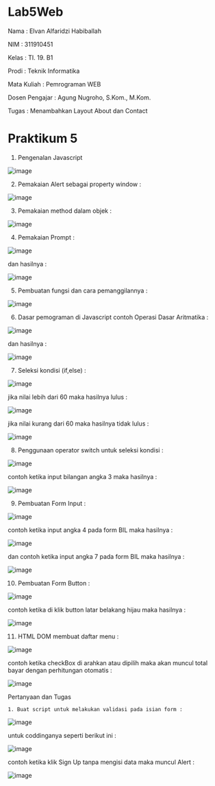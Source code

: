 # Lab5Web
Nama : Elvan Alfaridzi Habiballah

NIM : 311910451

Kelas : TI. 19. B1

Prodi : Teknik Informatika

Mata Kuliah : Pemrograman WEB

Dosen Pengajar : Agung Nugroho, S.Kom., M.Kom.

Tugas : Menambahkan Layout About dan Contact

# Praktikum 5

1. Pengenalan Javascript

![image](https://user-images.githubusercontent.com/82002182/116119511-b852f500-a6e8-11eb-9a3f-cba63de308c4.png)

2. Pemakaian Alert sebagai property window :

![image](https://user-images.githubusercontent.com/82002182/116120272-9017c600-a6e9-11eb-9cc3-675e8e4a303d.png)

3. Pemakaian method dalam objek :

![image](https://user-images.githubusercontent.com/82002182/116120350-a45bc300-a6e9-11eb-876f-fd2d0bf5ac0b.png)

4. Pemakaian Prompt :

![image](https://user-images.githubusercontent.com/82002182/116120607-e84ec800-a6e9-11eb-9f1c-01e3fceadf7d.png)

dan hasilnya :

![image](https://user-images.githubusercontent.com/82002182/116120775-1d5b1a80-a6ea-11eb-9626-cda6c0629036.png)

5. Pembuatan fungsi dan cara pemanggilannya :

![image](https://user-images.githubusercontent.com/82002182/116120909-4380ba80-a6ea-11eb-8736-5e0c4f3537c3.png)

6. Dasar pemograman di Javascript contoh Operasi Dasar Aritmatika :

![image](https://user-images.githubusercontent.com/82002182/116121128-83e03880-a6ea-11eb-8148-2addc956d03e.png)

dan hasilnya :

![image](https://user-images.githubusercontent.com/82002182/116121229-9ce8e980-a6ea-11eb-9d31-aa5158c10fa1.png)

7. Seleksi kondisi (if,else) : 

![image](https://user-images.githubusercontent.com/82002182/116121382-be49d580-a6ea-11eb-9e60-76c35266c59f.png)

jika nilai lebih dari 60 maka hasilnya lulus :

![image](https://user-images.githubusercontent.com/82002182/116121537-e76a6600-a6ea-11eb-9e63-53be0f0e3d7a.png)

jika nilai kurang dari 60 maka hasilnya tidak lulus :

![image](https://user-images.githubusercontent.com/82002182/116121672-0e289c80-a6eb-11eb-8273-e1414452ad8a.png)

8. Penggunaan operator switch untuk seleksi kondisi :

![image](https://user-images.githubusercontent.com/82002182/116121897-492ad000-a6eb-11eb-98cb-ec6ba0b55c89.png)

contoh ketika input bilangan angka 3 maka hasilnya :

![image](https://user-images.githubusercontent.com/82002182/116121979-6364ae00-a6eb-11eb-9fb2-9339d205b570.png)

9. Pembuatan Form Input :

![image](https://user-images.githubusercontent.com/82002182/116123340-18e43100-a6ed-11eb-968c-8f68f057a3e6.png)

contoh ketika input angka 4 pada form BIL maka hasilnya :

![image](https://user-images.githubusercontent.com/82002182/116123431-2f8a8800-a6ed-11eb-8d67-7f655094935b.png)

dan contoh ketika input angka 7 pada form BIL maka hasilnya :

![image](https://user-images.githubusercontent.com/82002182/116123546-534dce00-a6ed-11eb-9833-bd2cafff823e.png)

10. Pembuatan Form Button :

![image](https://user-images.githubusercontent.com/82002182/116123862-ba6b8280-a6ed-11eb-8cd1-0db2d3711791.png)

contoh ketika di klik button latar belakang hijau maka hasilnya :

![image](https://user-images.githubusercontent.com/82002182/116124034-f6064c80-a6ed-11eb-8b11-1f0601aa7711.png)

11. HTML DOM membuat daftar menu :

![image](https://user-images.githubusercontent.com/82002182/116124875-0a971480-a6ef-11eb-8962-71f1c4eb1779.png)

contoh ketika checkBox di arahkan atau dipilih maka akan muncul total bayar dengan perhitungan otomatis :

![image](https://user-images.githubusercontent.com/82002182/116124955-23072f00-a6ef-11eb-9275-672fd7c18fa4.png)

Pertanyaan dan Tugas

    1. Buat script untuk melakukan validasi pada isian form :

![image](https://user-images.githubusercontent.com/82002182/116125353-96a93c00-a6ef-11eb-985f-7e05033615c0.png)

untuk coddinganya seperti berikut ini :

![image](https://user-images.githubusercontent.com/82002182/116125248-74172300-a6ef-11eb-9bac-904aee9b3b19.png)

contoh ketika klik Sign Up tanpa mengisi data maka muncul Alert :

![image](https://user-images.githubusercontent.com/82002182/116125444-b17bb080-a6ef-11eb-8342-bb837b851a18.png)

